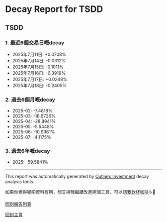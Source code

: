 # Decay Report for TSDD

## TSDD

### 1. 最近6個交易日嘅decay

- 2025年7月11日: +0.0708%
- 2025年7月14日: -0.0312%
- 2025年7月15日: -0.1011%
- 2025年7月16日: -0.3919%
- 2025年7月17日: +0.0248%
- 2025年7月18日: -0.2405%

### 2. 過去6個月嘅decay

- 2025-02: -7.4818%
- 2025-03: -18.6726%
- 2025-04: -28.8941%
- 2025-05: -5.5448%
- 2025-06: -10.9961%
- 2025-07: -4.1175%

### 3. 過去6年嘅decay

- 2025: -59.5841%

------------------------------
This report was automatically generated by [Outliers Investment](https://outliersecon.github.io/Outliers-Investment/) decay analysis tools.

如果你覺得呢啲資料有用，想支持我繼續改進呢個工具，可以[請我飲杯咖啡](https://buymeacoffee.com/outliersecon)☕🙏

[回到報告列表](https://outliersecon.github.io/Outliers-Investment/reports/reports_public)

[回到主頁](https://outliersecon.github.io/Outliers-Investment/)